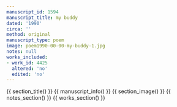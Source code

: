 ```yaml
---
manuscript_id: 1594
manuscript_title: my buddy
dated: '1990'
circa: ''
method: original
manuscript_type: poem
image: poem1990-00-00-my-buddy-1.jpg
notes: null
works_included:
- work_id: 4425
  altered: 'no'
  edited: 'no'
---
```


{{ section_title() }}
{{ manuscript_info() }}
{{ section_image() }}
{{ notes_section() }}
{{ works_section() }}
